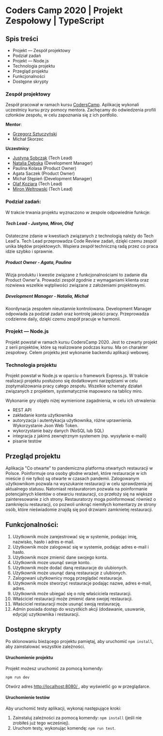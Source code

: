 # Coders Camp 2020 | Projekt Zespołowy | TypeScript
 
 ## Spis treści
 
 - Projekt — Zespół projektowy
 - Podział zadań
 - Projekt — Node.js
 - Technologia projektu
 - Przegląd projektu
 - Funkcjonalności
 - Dostępne skrypty
 
 ### Zespół projektowy
 
 Zespół pracował w ramach kursu [CodersCamp](CodersCamp.pl).
 Aplikację wykonali uczestnicy kursu przy pomocy mentora.
 Zachęcamy do odwiedzenia profili członków zespołu, w celu zapoznania się z ich portfolio.

**Mentor**: 
- [Grzegorz Sztuczyński](https://github.com/farce1)
- Michał Skorzec

**Uczestnicy**:

- [Justyna Sobczak](https://github.com/s-justina) (Tech Lead)
- [Natalia Dębska](https://github.com/talcia) (Development Manager)
- Paulina Kolasa (Product Owner)
- Agata Saczek (Product Owner)
- Michał Stępień (Development Manager)
- [Olaf Koziara](https://github.com/Olaf-Koziara) (Tech Lead)
- [Miron Weltrowski](https://github.com/miron54) (Tech Lead)

### Podział zadań:

W trakcie trwania projektu wyznaczono w zespole odpowiednie funkcje:

##### Tech Lead - Justyna, Miron, Olaf

Ostateczne zdanie w kwestiach związanych z technologią należy do Tech Lead'a.
Tech Lead przeprowadza Code Review zadań, dzięki czemu zespół unika błędów projektowych.
Wspiera zespół techniczną radą przez co praca idzie szybko i sprawnie.

##### Product Owner - Agata, Paulina

Wizja produktu i kwestie związane z funkcjonalnościami to zadanie dla Product Owner'a.
Prowadzi zespół zgodnie z wymaganiami klienta oraz rozwiewa wszelkie wątpliwości 
związane z założeniami projektowymi.

##### Development Manager - Natalia, Michał

Koordynacja zespołem nieustannie kontrolowana.
Development Manager odpowiada za podział zadań oraz kontrolę jakości pracy.
Przeprowadza codzienne daily, dzięki czemu zespół pracuje w harmonii.

### Projekt — Node.js

Projekt powstał w ramach kursu CodersCamp 2020. Jest to czwarty projekt
z serii projektów, które są realizowane podczas kursu.
Ma on charakter zespołowy.
Celem projektu jest wykonanie backendu aplikacji webowej.

### Technologia projektu

Projekt powstał w Node.js w oparciu o framework Express.js.
W trakcie realizacji projektu posłużono się dodatkowymi narzędziami w celu zoptymalizowania
pracy całego zespołu.
Wszelkie schematy działań związanych z projektem, systematycznie mapowano na tablicy miro.

Wykonanie gry objęło niżej wymienione zagadnienia, w celu ich utrwalenia:

- REST API
- zakładanie konta użytkownika
- autoryzacja i autentykacja użytkownika, różne uprawnienia. Wykorzystanie Json Web Token.
- wykorzystanie bazy danych (NoSQL lub SQL)
- integracja z jakimś zewnętrznym systemem (np. wysyłanie e-maili)
- pisanie testów

## Przegląd projektu

Aplikacja "Co otwarte" to pandemiczna platforma otwartych restauracji w Polsce.
Poinformuje ona osoby głodne wrażeń, które restauracje w ich mieście (i nie tylko)
są otwarte w czasach pandemii. Zalogowanym użytkownikom pozwala na wyszukanie restauracji
w celu sprawdzenia jej aktualnego statusu. Natomiast restauratorom pozwala na poinformanie 
potencjalnych klientów o otwarciu restauracji, co przełoży się na większe zainteresowanie
z ich strony. Restauratorzy moga poinformować również o zamknięciu restauracji, co pozwoli 
uniknąć niemiłych komentarzy ze strony osób, które nieświadomie znajdą się pod drzwiami 
zamknietej restauracji. 


## Funkcjonalności:
1. Użytkownik może zarejestrować się w systemie, podając imię, nazwisko, hasło i adres e-mail.
2. Użytkownik może zalogować się w systemie, podając adres e-mail i hasło.
3. Użytkownik moze zmienić dane swojego konta.
4. Użytkownik moze usunąć swoje konto.
5. Użytkownik może dodać daną restauracje do ulubionych.
6. Użytkownik może usunąć daną restauracje z ulubionych.
7. Zalogowani użytkownicy mogą przeglądać restauracje.
8. Użytkownik może stworzyć restauracje podając nazwe, adres e-mail, adres.
9. Użytkownik może ubiegać się o rolę właściciela restauracji.
10. Właściciel restauracji może zmienić dane swojej restauracji.
11. Właściciel restauracji może usunąć swoją restaurację.
12. Admin posiada dostęp do wszystkich akcji (dodawanie, usuwanie, edycja) uzytkownika i restauracji.


## Dostępne skrypty

Po sklonowaniu bieżącego projektu pamiętaj, aby
uruchomić `npm install`, aby zainstalować wszystkie zależności.

#### Uruchomienie projektu

Projekt możesz uruchomić za pomocą komendy:

`npm run dev`

Otwórz adres [http://localhost:8080/
](/http://localhost:8080/), aby wyświetlić go w przeglądarce.

#### Uruchomienie testów

Aby uruchomić testy aplikacji, wykonaj następujące kroki:

1. Zainstaluj zależności za pomocą komendy: `npm install` (jeśli nie zrobiłeś już tego wcześniej).
1. Uruchom testy, wykonując komendę: `npm run test`. 

